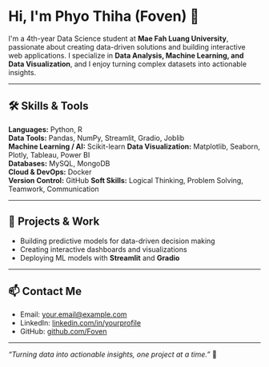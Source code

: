 # Hi, I'm Phyo Thiha (Foven) 👋

I'm a 4th-year Data Science student at **Mae Fah Luang University**, passionate about creating data-driven solutions and building interactive web applications. I specialize in **Data Analysis, Machine Learning, and Data Visualization**, and I enjoy turning complex datasets into actionable insights.

---

## 🛠️ Skills & Tools

**Languages:** Python, R  
**Data Tools:** Pandas, NumPy, Streamlit, Gradio, Joblib  
**Machine Learning / AI:** Scikit-learn
**Data Visualization:** Matplotlib, Seaborn, Plotly, Tableau, Power BI  
**Databases:** MySQL, MongoDB  
**Cloud & DevOps:** Docker  
**Version Control:** GitHub 
**Soft Skills:** Logical Thinking, Problem Solving, Teamwork, Communication  

---

## 📂 Projects & Work
- Building predictive models for data-driven decision making  
- Creating interactive dashboards and visualizations  
- Deploying ML models with **Streamlit** and **Gradio**  

---

## 📫 Contact Me
- Email: your.email@example.com  
- LinkedIn: [linkedin.com/in/yourprofile](https://linkedin.com/in/yourprofile)  
- GitHub: [github.com/Foven](https://github.com/Foven)  

---

*“Turning data into actionable insights, one project at a time.”* 🚀
